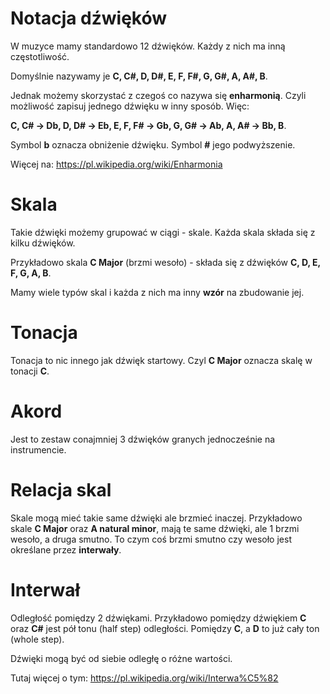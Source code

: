 # Notacja dźwięków

W muzyce mamy standardowo 12 dźwięków. Każdy z nich ma inną częstotliwość.

Domyślnie nazywamy je **C, C#, D, D#, E, F, F#, G, G#, A, A#, B**.

Jednak możemy skorzystać z czegoś co nazywa się **enharmonią**. Czyli możliwość zapisuj jednego dźwięku w inny sposób. Więc:

**C, C# -> Db, D, D# -> Eb, E, F, F# -> Gb, G, G# -> Ab, A, A# -> Bb, B**.

Symbol **b** oznacza obniżenie dźwięku. Symbol **#** jego podwyższenie. 

Więcej na: https://pl.wikipedia.org/wiki/Enharmonia

# Skala

Takie dźwięki możemy grupować w ciągi - skale. Każda skala składa się z kilku dźwięków.

Przykładowo skala **C Major** (brzmi wesoło) - składa się z dźwięków **C, D, E, F, G, A, B**. 

Mamy wiele typów skal i każda z nich ma inny **wzór** na zbudowanie jej.

# Tonacja

Tonacja to nic innego jak dźwięk startowy. Czyl **C Major** oznacza skalę w tonacji **C**. 

# Akord

Jest to zestaw conajmniej 3 dźwięków granych jednocześnie na instrumencie. 

# Relacja skal

Skale mogą mieć takie same dźwięki ale brzmieć inaczej. Przykładowo skale **C Major** oraz **A natural minor**, mają te same dźwięki, ale 1 brzmi wesoło, a druga smutno. 
To czym coś brzmi smutno czy wesoło jest określane przez **interwały**.

# Interwał 

Odległość pomiędzy 2 dźwiękami. Przykładowo pomiędzy dźwiękiem **C** oraz **C#** jest pół tonu (half step) odległości. Pomiędzy **C**, a **D** to już cały ton (whole step).

Dźwięki mogą być od siebie odległę o różne wartości.

Tutaj więcej o tym:
https://pl.wikipedia.org/wiki/Interwa%C5%82

